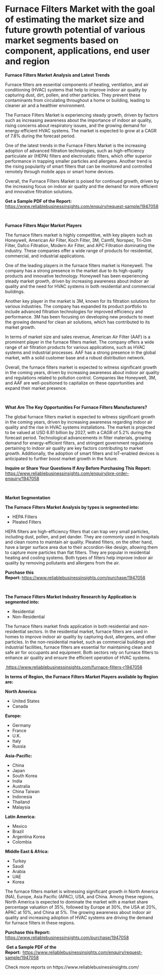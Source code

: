 <p><h1>Furnace Filters Market with the goal of estimating the market size and future growth potential of various market segments based on component, applications, end user and region</h1></p><p><strong>Furnace Filters Market Analysis and Latest Trends</strong></p>
<p><p>Furnace filters are essential components of heating, ventilation, and air conditioning (HVAC) systems that help to improve indoor air quality by capturing dust, dirt, pollen, and other particles. They prevent these contaminants from circulating throughout a home or building, leading to cleaner air and a healthier environment.</p><p>The Furnace Filters Market is experiencing steady growth, driven by factors such as increasing awareness about the importance of indoor air quality, rising concerns about respiratory issues, and the growing demand for energy-efficient HVAC systems. The market is expected to grow at a CAGR of 7.8% during the forecast period.</p><p>One of the latest trends in the Furnace Filters Market is the increasing adoption of advanced filtration technologies, such as high-efficiency particulate air (HEPA) filters and electrostatic filters, which offer superior performance in trapping smaller particles and allergens. Another trend is the rising popularity of smart filters that can be monitored and controlled remotely through mobile apps or smart home devices.</p><p>Overall, the Furnace Filters Market is poised for continued growth, driven by the increasing focus on indoor air quality and the demand for more efficient and innovative filtration solutions.</p></p>
<p><strong>Get a Sample PDF of the Report:&nbsp;</strong> <a href="https://www.reliablebusinessinsights.com/enquiry/request-sample/1947058">https://www.reliablebusinessinsights.com/enquiry/request-sample/1947058</a></p>
<p>&nbsp;</p>
<p><strong>Furnace Filters Major Market Players</strong></p>
<p><p>The furnace filters market is highly competitive, with key players such as Honeywell, American Air Filter, Koch Filter, 3M, Camfil, Norspec, Tri-Dim Filter, Dafco Filtration, Modern Air Filter, and APC Filtration dominating the industry. These companies offer a wide range of products for residential, commercial, and industrial applications.</p><p>One of the leading players in the furnace filters market is Honeywell. The company has a strong presence in the market due to its high-quality products and innovative technology. Honeywell has been experiencing steady market growth, driven by increasing awareness about indoor air quality and the need for HVAC systems in both residential and commercial buildings.</p><p>Another key player in the market is 3M, known for its filtration solutions for various industries. The company has expanded its product portfolio to include advanced filtration technologies for improved efficiency and performance. 3M has been focusing on developing new products to meet the growing demand for clean air solutions, which has contributed to its market growth.</p><p>In terms of market size and sales revenue, American Air Filter (AAF) is a prominent player in the furnace filters market. The company offers a wide range of air filtration products for various applications, such as HVAC systems and industrial processes. AAF has a strong presence in the global market, with a solid customer base and a robust distribution network.</p><p>Overall, the furnace filters market is expected to witness significant growth in the coming years, driven by increasing awareness about indoor air quality and regulations related to pollution control. Companies like Honeywell, 3M, and AAF are well-positioned to capitalize on these opportunities and expand their market presence.</p></p>
<p>&nbsp;</p>
<p><strong>What Are The Key Opportunities For Furnace Filters Manufacturers?</strong></p>
<p><p>The global furnace filters market is expected to witness significant growth in the coming years, driven by increasing awareness regarding indoor air quality and the rise in HVAC systems installations. The market is projected to be valued at USD 6.81 billion by 2027, with a CAGR of 5.2% during the forecast period. Technological advancements in filter materials, growing demand for energy-efficient filters, and stringent government regulations pertaining to indoor air quality are key factors contributing to market growth. Additionally, the adoption of smart filters and IoT-enabled devices is anticipated to further boost market growth in the future.</p></p>
<p><strong>Inquire or Share Your Questions If Any Before Purchasing This Report:</strong> <a href="https://www.reliablebusinessinsights.com/enquiry/pre-order-enquiry/1947058">https://www.reliablebusinessinsights.com/enquiry/pre-order-enquiry/1947058</a></p>
<p>&nbsp;</p>
<p><strong>Market Segmentation</strong></p>
<p><strong>The Furnace Filters Market Analysis by types is segmented into:</strong></p>
<p><ul><li>HEPA Filters</li><li>Pleated Filters</li></ul></p>
<p><p>HEPA filters are high-efficiency filters that can trap very small particles, including dust, pollen, and pet dander. They are commonly used in hospitals and clean rooms to maintain air quality. Pleated filters, on the other hand, have a larger surface area due to their accordion-like design, allowing them to capture more particles than flat filters. They are popular in residential heating and cooling systems. Both types of filters help improve indoor air quality by removing pollutants and allergens from the air.</p></p>
<p><strong>Purchase this Report:&nbsp;</strong><a href="https://www.reliablebusinessinsights.com/purchase/1947058">https://www.reliablebusinessinsights.com/purchase/1947058</a></p>
<p>&nbsp;</p>
<p><strong>The Furnace Filters Market Industry Research by Application is segmented into:</strong></p>
<p><ul><li>Residential</li><li>Non-Residential</li></ul></p>
<p><p>The furnace filters market finds application in both residential and non-residential sectors. In the residential market, furnace filters are used in homes to improve indoor air quality by capturing dust, allergens, and other particles. In the non-residential market, such as commercial buildings and industrial facilities, furnace filters are essential for maintaining clean and safe air for occupants and equipment. Both sectors rely on furnace filters to enhance air quality and ensure the efficient operation of HVAC systems.</p></p>
<p><a href="https://www.reliablebusinessinsights.com/furnace-filters-r1947058">&nbsp;https://www.reliablebusinessinsights.com/furnace-filters-r1947058</a></p>
<p><strong>In terms of Region, the Furnace Filters Market Players available by Region are:</strong></p>
<p>
    <p> <strong> North America: </strong>
        <ul>
            <li>United States</li>
            <li>Canada</li>
        </ul>
        </p> 
    <p> <strong> Europe: </strong>
        <ul>
            <li>Germany</li>
            <li>France</li>
            <li>U.K.</li>
            <li>Italy</li>
            <li>Russia</li>
        </ul>
        </p> 
    <p> <strong> Asia-Pacific: </strong>
        <ul>
            <li>China</li>
            <li>Japan</li>
            <li>South Korea</li>
            <li>India</li>
            <li>Australia</li>
            <li>China Taiwan</li>
            <li>Indonesia</li>
            <li>Thailand</li>
            <li>Malaysia</li>
        </ul>
        </p> 
    <p> <strong> Latin America: </strong>
        <ul>
            <li>Mexico</li>
            <li>Brazil</li>
            <li>Argentina Korea</li>
            <li>Colombia</li>
        </ul>
        </p> 
    <p> <strong> Middle East & Africa: </strong>
        <ul>
            <li>Turkey</li>
            <li>Saudi</li>
            <li>Arabia</li>
            <li>UAE</li>
            <li>Korea</li>
        </ul>
    </p>
    </p>
<p><p>The furnace filters market is witnessing significant growth in North America (NA), Europe, Asia Pacific (APAC), USA, and China. Among these regions, North America is expected to dominate the market with a market share percentage valuation of 35%, followed by Europe at 30%, the USA at 20%, APAC at 10%, and China at 5%. The growing awareness about indoor air quality and increasing adoption of HVAC systems are driving the demand for furnace filters in these regions.</p></p>
<p><strong>Purchase this Report: </strong><a href="https://www.reliablebusinessinsights.com/purchase/1947058">https://www.reliablebusinessinsights.com/purchase/1947058</a></p>
<p>&nbsp;<strong>Get a Sample PDF of the Report:&nbsp;&nbsp;</strong><a href="https://www.reliablebusinessinsights.com/enquiry/request-sample/1947058">https://www.reliablebusinessinsights.com/enquiry/request-sample/1947058</a></p>
<p><strong></strong></p>
<p>Check more reports on https://www.reliablebusinessinsights.com/</p>